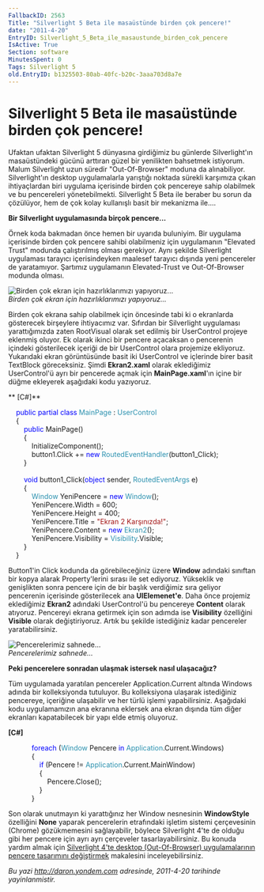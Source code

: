 ```yaml
---
FallbackID: 2563
Title: "Silverlight 5 Beta ile masaüstünde birden çok pencere!"
date: "2011-4-20"
EntryID: Silverlight_5_Beta_ile_masaustunde_birden_cok_pencere
IsActive: True
Section: software
MinutesSpent: 0
Tags: Silverlight 5
old.EntryID: b1325503-80ab-40fc-b20c-3aaa703d8a7e
---
```

# Silverlight 5 Beta ile masaüstünde birden çok pencere!
Ufaktan ufaktan Silverlight 5 dünyasına girdiğimiz bu günlerde
Silverlight'ın masaüstündeki gücünü arttıran güzel bir yenilikten
bahsetmek istiyorum. Malum Silverlight uzun süredir "Out-Of-Browser"
moduna da alınabiliyor. Silverlight'ın desktop uygulamalarla yarıştığı
noktada sürekli karşımıza çıkan ihtiyaçlardan biri uygulama içerisinde
birden çok pencereye sahip olabilmek ve bu pencereleri yönetebilmekti.
Silverlight 5 Beta ile beraber bu sorun da çözülüyor, hem de çok kolay
kullanışlı basit bir mekanizma ile....

**Bir Silverlight uygulamasında birçok pencere...**

Örnek koda bakmadan önce hemen bir uyarıda buluniyim. Bir uygulama
içerisinde birden çok pencere sahibi olabilmeniz için uygulamanın
"Elevated Trust" modunda çalıştırılmış olması gerekiyor. Aynı şekilde
Silverlight uygulaması tarayıcı içerisindeyken maalesef tarayıcı dışında
yeni pencereler de yaratamıyor. Şartımız uygulamanın Elevated-Trust ve
Out-Of-Browser modunda olması.

![Birden çok ekran için hazırlıklarımızı
yapıyoruz...](media/Silverlight_5_Beta_ile_masaustunde_birden_cok_pencere/19042011_1.png)\
*Birden çok ekran için hazırlıklarımızı yapıyoruz...*

Birden çok ekrana sahip olabilmek için öncesinde tabi ki o ekranlarda
gösterecek birşeylere ihtiyacımız var. Sıfırdan bir Silverlight
uygulaması yarattığımızda zaten RootVisual olarak set edilmiş bir
UserControl projeye eklenmiş oluyor. Ek olarak ikinci bir pencere
açacaksan o pencerenin içindeki gösterilecek içeriği de bir UserControl
olara projemize ekliyoruz. Yukarıdaki ekran görüntüsünde basit iki
UserControl ve içlerinde birer basit TextBlock göreceksiniz. Şimdi
**Ekran2.xaml** olarak eklediğimiz UserControl'ü ayrı bir pencerede
açmak için **MainPage.xaml**'ın içine bir düğme ekleyerek aşağıdaki kodu
yazıyoruz.

** [C\#]**

    <span style="color:blue;">public</span> <span
style="color:blue;">partial</span> <span
style="color:blue;">class</span> <span
style="color:#2b91af;">MainPage</span> : <span
style="color:#2b91af;">UserControl</span>\
     {\
        <span style="color:blue;">public</span> MainPage()\
        {\
             InitializeComponent();\
            button1.Click += <span style="color:blue;">new</span> <span
style="color:#2b91af;">RoutedEventHandler</span>(button1\_Click);\
         }\
\
        <span style="color:blue;">void</span> button1\_Click(<span
style="color:blue;">object</span> sender, <span
style="color:#2b91af;">RoutedEventArgs</span> e)\
         {\
            <span
style="color:#2b91af;">Window</span> YeniPencere = <span
style="color:blue;">new</span> <span
style="color:#2b91af;">Window</span>();\
             YeniPencere.Width = 600;\
            YeniPencere.Height = 400;\
             YeniPencere.Title = <span
style="color:#a31515;">"Ekran 2 Karşınızda!"</span>;\
             YeniPencere.Content = <span
style="color:blue;">new</span> <span
style="color:#2b91af;">Ekran2</span>();\
             YeniPencere.Visibility = <span
style="color:#2b91af;">Visibility</span>.Visible;\
         }\
    }

Button1'in Click kodunda da görebileceğiniz üzere **Window** adındaki
sınıftan bir kopya alarak Property'lerini sırası ile set ediyoruz.
Yükseklik ve genişlikten sonra pencere için de bir başlık verdiğimiz
sıra geliyor pencerenin içerisinde gösterilecek ana **UIElemenet'e**.
Daha önce projemiz eklediğimiz **Ekran2** adındaki UserControl'ü bu
pencereye **Content** olarak atıyoruz. Pencereyi ekrana getirmek için
son adımda ise **Visibility** özelliğini **Visible** olarak
değiştiriyoruz. Artık bu şekilde istediğiniz kadar pencereler
yaratabilirsiniz.

![Pencerelerimiz
sahnede...](media/Silverlight_5_Beta_ile_masaustunde_birden_cok_pencere/19042011_2.png)\
*Pencerelerimiz sahnede...*

**Peki pencerelere sonradan ulaşmak istersek nasıl ulaşacağız?**

Tüm uygulamada yaratılan pencereler Application.Current altında Windows
adında bir kolleksiyonda tutuluyor. Bu kolleksiyona ulaşarak istediğiniz
pencereye, içeriğine ulaşabilir ve her türlü işlemi yapabilirsiniz.
Aşağıdaki kodu uygulamamızın ana ekranına eklersek ana ekran dışında tüm
diğer ekranları kapatabilecek bir yapı elde etmiş oluyoruz.

**[C\#]**

            <span style="color:blue;">foreach</span> (<span
style="color:#2b91af;">Window</span> Pencere <span
style="color:blue;">in</span> <span
style="color:#2b91af;">Application</span>.Current.Windows)\
             {\
                <span style="color:blue;">if</span> (Pencere != <span
style="color:#2b91af;">Application</span>.Current.MainWindow)\
                 {\
                    Pencere.Close();\
                }\
             }

Son olarak unutmayın ki yarattığınız her Window nesnesinin
**WindowStyle** özelliğini **None** yaparak pencerelerin etrafındaki
işletim sistemi çerçevesinin (Chrome) gözükmemesini sağlayabilir,
böylece Silverlight 4'te de olduğu gibi her pencere için ayrı ayrı
çerçeveler tasarlayabilirsiniz. Bu konuda yardım almak için [Silverlight
4'te desktop (Out-Of-Browser) uygulamalarının pencere tasarımını
değiştirmek](http://daron.yondem.com/tr/post/4d585208-997a-463e-beee-1aed4b2b4077)
makalesini inceleyebilirsiniz.



*Bu yazi http://daron.yondem.com adresinde, 2011-4-20 tarihinde yayinlanmistir.*
